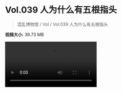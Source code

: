 # Vol.039 人为什么有五根指头

> 混乱博物馆 / Vol / Vol.039 人为什么有五根指头

**视频大小**: 39.73 MB

<div class="video"><video src="https://file.hsyhx.top/video/混乱博物馆/Vol/039.mp4" controls preload>🤔 您的浏览器不支持 video 标签</video></div>